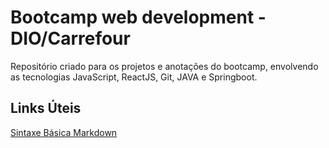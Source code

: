 # Bootcamp web development - DIO/Carrefour
Repositório criado para os projetos e anotações do bootcamp, envolvendo as tecnologias JavaScript, ReactJS, Git, JAVA e Springboot.

## Links Úteis
[Sintaxe Básica Markdown](https://www.markdownguide.org/basic-syntax/)
